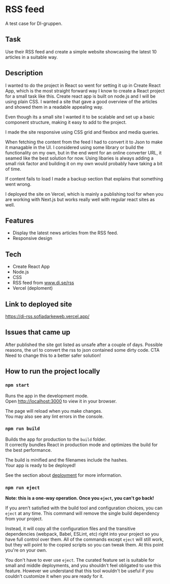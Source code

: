 # RSS feed

A test case for DI-gruppen.

## Task

Use their RSS feed and create a simple website showcasing the latest 10 articles in a suitable way.

## Description

I wanted to do the project in React so went for setting it up in Create React App, which is the most straight forward way I know to create a React project for a small task like this. Create react app is built on node.js and I will be using plain CSS. I wanted a site that gave a good overview of the articles and showed them in a readable appealing way.

Even though its a small site I wanted it to be scalable and set up a basic component structure, making it easy to add to the project.

I made the site responsive using CSS grid and flexbox and media queries.

When fetching the content from the feed I had to convert it to Json to make it managable in the UI. I considered using some library or build the functionality on my own, but in the end went for an online converter URL, it seamed like the best solution for now. Using libaries is always adding a small risk factor and building it on my own would probably have taking a bit of time.

If content fails to load I made a backup section that explains that something went wrong.

I deployed the site on Vercel, which is mainly a publishing tool for when you are working with Next.js but works really well with regular react sites as well.

## Features

- Display the latest news articles from the RSS feed.
- Responsive design

## Tech

- Create React App
- Node.js
- CSS
- RSS feed from www.di.se/rss
- Vercel (deploment)

## Link to deployed site

https://di-rss.sofiadarkeweb.vercel.app/

## Issues that came up

After published the site got listed as unsafe after a couple of days. Possible reasons, the url to convert the rss to json contained some dirty code. CTA Need to change this to a better safer solution!

## How to run the project locally

### `npm start`

Runs the app in the development mode.\
Open [http://localhost:3000](http://localhost:3000) to view it in your browser.

The page will reload when you make changes.\
You may also see any lint errors in the console.

### `npm run build`

Builds the app for production to the `build` folder.\
It correctly bundles React in production mode and optimizes the build for the best performance.

The build is minified and the filenames include the hashes.\
Your app is ready to be deployed!

See the section about [deployment](https://facebook.github.io/create-react-app/docs/deployment) for more information.

### `npm run eject`

**Note: this is a one-way operation. Once you `eject`, you can't go back!**

If you aren't satisfied with the build tool and configuration choices, you can `eject` at any time. This command will remove the single build dependency from your project.

Instead, it will copy all the configuration files and the transitive dependencies (webpack, Babel, ESLint, etc) right into your project so you have full control over them. All of the commands except `eject` will still work, but they will point to the copied scripts so you can tweak them. At this point you're on your own.

You don't have to ever use `eject`. The curated feature set is suitable for small and middle deployments, and you shouldn't feel obligated to use this feature. However we understand that this tool wouldn't be useful if you couldn't customize it when you are ready for it.
